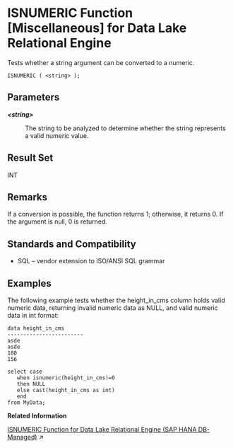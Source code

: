 <!-- loioa55af5d284f21015867a9c978b63f5c1 -->

# ISNUMERIC Function \[Miscellaneous\] for Data Lake Relational Engine

Tests whether a string argument can be converted to a numeric.



```
ISNUMERIC ( <string> );
```



<a name="loioa55af5d284f21015867a9c978b63f5c1__ISNUMERIC_parm1"/>

## Parameters


<dl>
<dt><b>

*<string\>*

</b></dt>
<dd>

The string to be analyzed to determine whether the string represents a valid numeric value.



</dd>
</dl>



<a name="loioa55af5d284f21015867a9c978b63f5c1__ISNUMERIC_returns1"/>

## Result Set

INT



<a name="loioa55af5d284f21015867a9c978b63f5c1__ISNUMERIC_remarks1"/>

## Remarks

If a conversion is possible, the function returns 1; otherwise, it returns 0. If the argument is null, 0 is returned.



<a name="loioa55af5d284f21015867a9c978b63f5c1__ISNUMERIC_standards1"/>

## Standards and Compatibility

-   SQL – vendor extension to ISO/ANSI SQL grammar



<a name="loioa55af5d284f21015867a9c978b63f5c1__ISNUMERIC_example1"/>

## Examples

The following example tests whether the height\_in\_cms column holds valid numeric data, returning invalid numeric data as NULL, and valid numeric data in int format:

```
data height_in_cms
------------------------
asde
asde
180
156
```

```
select case
   when isnumeric(height_in_cms)=0
   then NULL
   else cast(height_in_cms as int) 
   end
from MyData;
```

**Related Information**  


[ISNUMERIC Function for Data Lake Relational Engine (SAP HANA DB-Managed)](https://help.sap.com/viewer/a898e08b84f21015969fa437e89860c8/2024_3_QRC/en-US/f82be4309ee34e0dab5a3148c3d56fc6.html "Tests whether a string argument can be converted to a numeric.") :arrow_upper_right:

